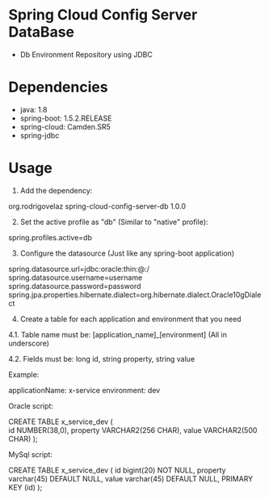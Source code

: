 # Spring Cloud Config Server DataBase

- Db Environment Repository using JDBC

# Dependencies

- java: 1.8
- spring-boot: 1.5.2.RELEASE
- spring-cloud: Camden.SR5
- spring-jdbc


# Usage

1. Add the dependency:

<dependency>
	<groupId>org.rodrigovelaz</groupId>
	<artifactId>spring-cloud-config-server-db</artifactId>
	<version>1.0.0</version>
</dependency>

2. Set the active profile as "db" (Similar to "native" profile):

spring.profiles.active=db

3. Configure the datasource (Just like any spring-boot application)

spring.datasource.url=jdbc:oracle:thin:@:/
spring.datasource.username=username
spring.datasource.password=password
spring.jpa.properties.hibernate.dialect=org.hibernate.dialect.Oracle10gDialect

4. Create a table for each application and environment that you need

4.1. Table name must be: [application_name]_[environment] (All in underscore)  

4.2. Fields must be: long id, string property, string value

Example:

applicationName: x-service
environment: dev

Oracle script:

CREATE TABLE x_service_dev 
(	
	id NUMBER(38,0), 
	property VARCHAR2(256 CHAR), 
	value VARCHAR2(500 CHAR)
);

MySql script:

CREATE TABLE x_service_dev 
(
  id bigint(20) NOT NULL,
  property varchar(45) DEFAULT NULL,
  value varchar(45) DEFAULT NULL,
  PRIMARY KEY (id)
);